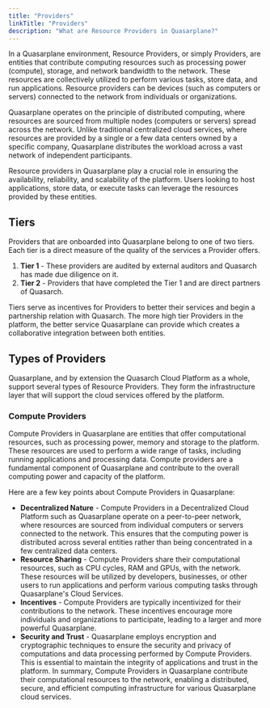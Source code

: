 ```yaml
---
title: "Providers"
linkTitle: "Providers"
description: "What are Resource Providers in Quasarplane?"
---
```


In a Quasarplane environment, Resource Providers, or simply Providers, are entities that contribute computing resources such as processing power (compute), storage, and network bandwidth to the network.
These resources are collectively utilized to perform various tasks, store data, and run applications.
Resource providers can be devices (such as computers or servers) connected to the network from individuals or organizations.

Quasarplane operates on the principle of distributed computing, where resources are sourced from multiple nodes (computers or servers) spread across the network.
Unlike traditional centralized cloud services, where resources are provided by a single or a few data centers owned by a specific company, Quasarplane distributes the workload across a vast network of independent participants.

Resource providers in Quasarplane play a crucial role in ensuring the availability, reliability, and scalability of the platform.
Users looking to host applications, store data, or execute tasks can leverage the resources provided by these entities.

## Tiers

Providers that are onboarded into Quasarplane belong to one of two tiers.
Each tier is a direct measure of the quality of the services a Provider offers.

1. **Tier 1** - These providers are audited by external auditors and Quasarch has made due diligence on it.
2. **Tier 2** - Providers that have completed the Tier 1 and are direct partners of Quasarch.

Tiers serve as incentives for Providers to better their services and begin a partnership relation with Quasarch.
The more high tier Providers in the platform, the better service Quasarplane can provide which creates a collaborative integration between both entities.

## Types of Providers

Quasarplane, and by extension the Quasarch Cloud Platform as a whole, support several types of Resource Providers.
They form the infrastructure layer that will support the cloud services offered by the platform.

### Compute Providers

Compute Providers in Quasarplane are entities that offer computational resources, such as processing power, memory and storage to the platform.
These resources are used to perform a wide range of tasks, including running applications and processing data.
Compute providers are a fundamental component of Quasarplane and contribute to the overall computing power and capacity of the platform.

Here are a few key points about Compute Providers in Quasarplane:

* **Decentralized Nature** - Compute Providers in a Decentralized Cloud Platform such as Quasarplane operate on a peer-to-peer network, where resources are sourced from individual computers or servers connected to the network. This ensures that the computing power is distributed across several entities rather than being concentrated in a few centralized data centers.
* **Resource Sharing** - Compute Providers share their computational resources, such as CPU cycles, RAM and GPUs, with the network. These resources will be utilized by developers, businesses, or other users to run applications and perform various computing tasks through Quasarplane's Cloud Services.
* **Incentives** - Compute Providers are typically incentivized for their contributions to the network. These incentives encourage more individuals and organizations to participate, leading to a larger and more powerful Quasarplane.
* **Security and Trust** - Quasarplane employs encryption and cryptographic techniques to ensure the security and privacy of computations and data processing performed by Compute Providers. This is essential to maintain the integrity of applications and trust in the platform.
In summary, Compute Providers in Quasarplane contribute their computational resources to the network, enabling a distributed, secure, and efficient computing infrastructure for various Quasarplane cloud services.
